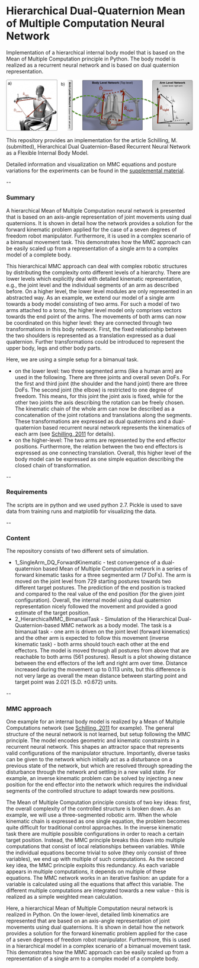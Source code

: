 # Hierarchical Dual-Quaternion Mean of Multiple Computation Neural Network

Implementation of a hierarchical internal body model that is based on the Mean of Multiple Computation principle in Python.  The body model is realized as a recurrent neural network and is based on dual quaternion representation.

![Setup of the hierarchical body model - it consists of two lower-level arm networks and one integrating higher-level body network.](Fig_bodyModelSchematic.jpg)

This repository provides an implementation for the article Schilling, M. (submitted), Hierarchical Dual Quaternion-Based Recurrent Neural Network as a Flexible Internal Body Model. 

Detailed information and visualization on MMC equations and posture variations for the experiments can be found in the [supplemental material](schilling2018mmc_supplement.pdf).

--
### Summary

A hierarchical Mean of Multiple Computation neural network is presented that is based on an axis-angle representation of joint movements using dual quaternions. It is shown in detail how the network provides a solution for the forward kinematic problem applied for the case of a seven degrees of freedom robot manipulator. Furthermore, it is used in a complex scenario of a bimanual movement task. This demonstrates how the MMC approach can be easily scaled up from a representation of a single arm to a complex model of a complete body.


This hierarchical MMC approach can deal with complex robotic structures by distributing the complexity onto different levels of a hierarchy. There are lower levels which explicitly deal with detailed kinematic representation, e.g., the joint level and the individual segments of an arm as described before. On a higher level, the lower level modules are only represented in an abstracted way. As an example, we extend our model of a single arm towards a body model consisting of two arms. For such a model of two arms attached to a torso, the higher level model only comprises vectors towards the end point of the arms. The movements of both arms can now be coordinated on this higher level: they are connected through two transformations in this body network. First, the fixed relationship between the two shoulders is represented as a translation expressed as a dual quaternion. Further transformations could be introduced to represent the upper body, legs and other body parts. 

Here, we are using a simple setup for a bimanual task. 

- on the lower level: two three segmented arms (like a human arm) are used in the following. There are three joints and overall seven DoFs. For the first and third joint (the shoulder and the hand joint) there are three DoFs. The second joint (the elbow) is restricted to one degree of freedom. This means, for this joint the joint axis is fixed, while for the other two joints the axis describing the rotation can be freely chosen. The kinematic chain of the whole arm can now be described as a concatenation of the joint rotations and translations along the segments. These transformations are expressed as dual quaternions and a dual-quaternion based recurrent neural network represents the kinematics of each arm (see [Schilling, 2011](https://link.springer.com/article/10.1007/s10514-011-9226-3) for details). 
- on the higher-level: The two arms are represented by the end effector positions. Furthermore, the relation between the two end effectors is expressed as one connecting translation. Overall, this higher level of the body model can be expressed as one simple equation describing the closed chain of transformation.

--
### Requirements

The scripts are in python and we used python 2.7. Pickle is used to save data from training runs and matplotlib for visualizing the data.

--
### Content

The repository consists of two different sets of simulation. 

* 1\_SingleArm\_DQ\_ForwardKinematic - test convergence of a dual-quaternion based Mean of Multiple Computation network
in a series of forward kinematic tasks for a three segmented arm (7 DoFs). The arm is moved on the joint level from 729 starting postures towards two different target postures. The prediction of the end position is tracked and compared to the real value of the end position (for the given joint configuration). Overall, the internal model using dual quaternion representation nicely followed the movement and provided a good estimate of the target position.
* 2\_HierarchicalMMC\_BimanualTask - Simulation of the Hierarchical Dual-Quaternion-based MMC network as a body model.
The task is a bimanual task - one arm is driven on the joint level (forward kinematics) and the other arm is expected to follow this movement (inverse kinematic task) - both arms should touch each other at the end effectors. The model is moved through all postures from above that are reachable to both arms (561 postures). Result is a plot showing distance between the end effectors of the left and right arm over time.
Distance increased during the movement up to 0.113 units, but this difference is not very large as overall the mean distance between starting point and target point was 
2.021 (S.D. $\pm0.672$) units.

--
### MMC approach

One example for an internal body model is realized by a Mean of Multiple Computations network (see [Schilling, 2011](https://link.springer.com/article/10.1007/s10514-011-9226-3) for example). The general structure of the neural network is not learned, but setup following the MMC principle. The model encodes geometric and kinematic constraints in a recurrent neural network. This shapes an attractor space that represents valid configurations of the manipulator structure. Importantly, diverse tasks can be given to the network which initially act as a disturbance on a previous state of the network, but which are resolved through spreading the disturbance through the network and settling in a new valid state. For example, an inverse kinematic problem can be solved by injecting a new position for the end effector into the network which requires the individual segments of the controlled structure to adapt towards new positions.

The Mean of Multiple Computation principle consists of two key ideas: first, the overall complexity of the controlled structure is broken down. As an example, we will use a three-segmented robotic arm. When the whole kinematic chain is expressed as one single equation, the problem becomes quite difficult for traditional control approaches. In the inverse kinematic task there are multiple possible configurations in order to reach a certain target position. Instead, the MMC principle breaks this down into multiple computations that consist of local relationships between variables. While the individual equations become trivial to solve (they only consist of three variables), we end up with multiple of such computations. As the second key idea, the MMC principle exploits this redundancy. As each variable appears in multiple computations, it depends on multiple of these equations. The MMC network works in an iterative fashion: an update for a variable is calculated using all the equations that affect this variable. The different multiple computations are integrated towards a new value - this is realized as a simple weighted mean calculation.

Here, a hierarchical Mean of Multiple Computation neural network is realized in Python. On the lower-level, detailed limb kinematics are represented that are based on an axis-angle representation of joint movements using dual quaternions. It is shown in detail how the network provides a solution for the forward kinematic problem applied for the case of a seven degrees of freedom robot manipulator. Furthermore, this is used in a hierarchical model in a complex scenario of a bimanual movement task. This demonstrates how the MMC approach can be easily scaled up from a representation of a single arm to a complex model of a complete body.
